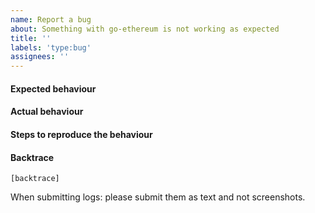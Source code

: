 ```yaml
---
name: Report a bug
about: Something with go-ethereum is not working as expected
title: ''
labels: 'type:bug'
assignees: ''
---
```


#### Expected behaviour


#### Actual behaviour


#### Steps to reproduce the behaviour


#### Backtrace

````
[backtrace]
````

When submitting logs: please submit them as text and not screenshots.